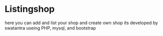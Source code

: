 # Listingshop
here you can add and list your shop and create own shop  its developed by swatantra  useing PHP, mysql, and bootstrap
